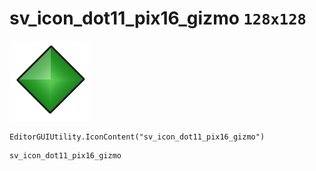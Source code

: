 # sv_icon_dot11_pix16_gizmo `128x128`
<img src="/img/sv_icon_dot11_pix16_gizmo.png" width=128 height=128>

``` CSharp
EditorGUIUtility.IconContent("sv_icon_dot11_pix16_gizmo")
```
```
sv_icon_dot11_pix16_gizmo
```
